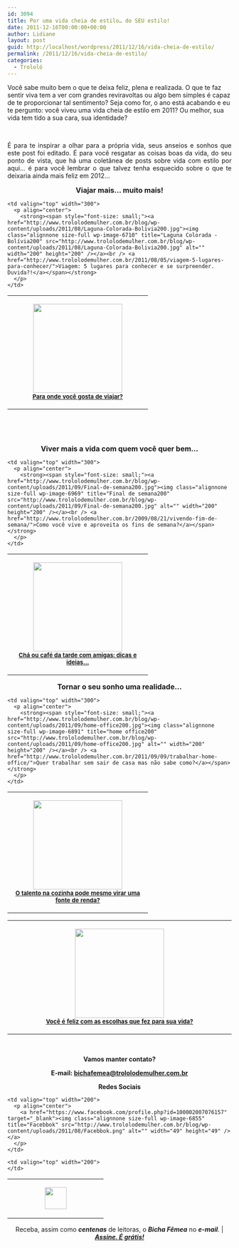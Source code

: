 ```yaml
---
id: 3094
title: Por uma vida cheia de estilo… do SEU estilo!
date: 2011-12-16T00:00:00+00:00
author: Lidiane
layout: post
guid: http://localhost/wordpress/2011/12/16/vida-cheia-de-estilo/
permalink: /2011/12/16/vida-cheia-de-estilo/
categories:
  - Trololó
---
```

Você sabe muito bem o que te deixa feliz, plena e realizada. O que te faz sentir viva tem a ver com grandes reviravoltas ou algo bem simples é capaz de te proporcionar tal sentimento? Seja como for, o ano está acabando e eu te pergunto: você viveu uma vida cheia de estilo em 2011? Ou melhor, sua vida tem tido a sua cara, sua identidade?

&nbsp;

<p align="justify">
  É para te inspirar a olhar para a própria vida, seus anseios e sonhos que este post foi editado. É para você resgatar as coisas boas da vida, do seu ponto de vista, que há uma coletânea de posts sobre vida com estilo por aqui… é para você lembrar o que talvez tenha esquecido sobre o que te deixaria ainda mais feliz em 2012…
</p>

<!--more-->

<p align="center">
  <strong><span style="font-size: medium;">Viajar mais… muito mais!</span></strong>
</p>

<table width="600" border="0" cellspacing="0" cellpadding="2">
  <tr>
    <td valign="top" width="300">
      <p align="center">
        <a href="http://www.trololodemulher.com.br/blog/wp-content/uploads/2011/11/VIAGEM-MAPA200.jpg"><img class="alignnone size-full wp-image-8179" title="VIAGEM MAPA200" src="http://www.trololodemulher.com.br/blog/wp-content/uploads/2011/11/VIAGEM-MAPA200.jpg" alt="" width="200" height="200" /></a><br /> <strong><span style="font-size: small;"><a href="http://www.trololodemulher.com.br/2011/11/11/para-onde-voce-gosta-de-viajar/">Para onde você gosta de viajar?</a></span></strong>
      </p>
    </td>
    
    <td valign="top" width="300">
      <p align="center">
        <strong><span style="font-size: small;"><a href="http://www.trololodemulher.com.br/blog/wp-content/uploads/2011/08/Laguna-Colorada-Bolivia200.jpg"><img class="alignnone size-full wp-image-6710" title="Laguna Colorada - Bolívia200" src="http://www.trololodemulher.com.br/blog/wp-content/uploads/2011/08/Laguna-Colorada-Bolivia200.jpg" alt="" width="200" height="200" /></a><br /> <a href="http://www.trololodemulher.com.br/2011/08/05/viagem-5-lugares-para-conhecer/">Viagem: 5 lugares para conhecer e se surpreender. Duvida?!</a></span></strong>
      </p>
    </td>
  </tr>
</table>

&nbsp;

&nbsp;

<p align="center">
  <strong><span style="font-size: medium;">Viver mais a vida com quem você quer bem…</span></strong>
</p>

<table width="600" border="0" cellspacing="0" cellpadding="2">
  <tr>
    <td valign="top" width="300">
      <p align="center">
        <strong><span style="font-size: small;"><a href="http://www.trololodemulher.com.br/blog/wp-content/uploads/2010/06/cha-ou-cafe-da-tarde200.jpg"><img class="alignnone size-full wp-image-4847" title="chá ou café da tarde200" src="http://www.trololodemulher.com.br/blog/wp-content/uploads/2010/06/cha-ou-cafe-da-tarde200.jpg" alt="" width="200" height="200" /></a><br /> <a href="http://www.trololodemulher.com.br/2010/07/12/cha-cafe-da-tarde/">Chá ou café da tarde com amigas: dicas e ideias…</a></span></strong>
      </p>
    </td>
    
    <td valign="top" width="300">
      <p align="center">
        <strong><span style="font-size: small;"><a href="http://www.trololodemulher.com.br/blog/wp-content/uploads/2011/09/Final-de-semana200.jpg"><img class="alignnone size-full wp-image-6969" title="Final de semana200" src="http://www.trololodemulher.com.br/blog/wp-content/uploads/2011/09/Final-de-semana200.jpg" alt="" width="200" height="200" /></a><br /> <a href="http://www.trololodemulher.com.br/2009/08/21/vivendo-fim-de-semana/">Como você vive e aproveita os fins de semana?</a></span></strong>
      </p>
    </td>
  </tr>
</table>

<p align="center">
  <strong><span style="font-size: small;"><strong><span style="font-size: medium;">Tornar o seu sonho uma realidade…</span></strong></span></strong>
</p>

<table width="600" border="0" cellspacing="0" cellpadding="2">
  <tr>
    <td valign="top" width="300">
      <p align="center">
        <strong><span style="font-size: small;"><a href="http://www.trololodemulher.com.br/blog/wp-content/uploads/2011/10/cupcakes-doces-abobrinhas200.jpg"><img class="alignnone size-full wp-image-7002" title="cupcakes - doces abobrinhas200" src="http://www.trololodemulher.com.br/blog/wp-content/uploads/2011/10/cupcakes-doces-abobrinhas200.jpg" alt="" width="200" height="200" /></a><br /> </span><a href="http://www.trololodemulher.com.br/2011/10/07/empreendedorismo-cozinha/"><span style="font-size: small;">O talento na cozinha pode mesmo virar uma fonte de renda?</span></a></strong>
      </p>
    </td>
    
    <td valign="top" width="300">
      <p align="center">
        <strong><span style="font-size: small;"><a href="http://www.trololodemulher.com.br/blog/wp-content/uploads/2011/09/home-office200.jpg"><img class="alignnone size-full wp-image-6891" title="home office200" src="http://www.trololodemulher.com.br/blog/wp-content/uploads/2011/09/home-office200.jpg" alt="" width="200" height="200" /></a><br /> <a href="http://www.trololodemulher.com.br/2011/09/09/trabalhar-home-office/">Quer trabalhar sem sair de casa mas não sabe como?</a></span></strong>
      </p>
    </td>
  </tr>
</table>

<table width="600" border="0" cellspacing="0" cellpadding="2">
  <tr>
    <td valign="top" width="600">
      <p align="center">
        <strong><span style="font-size: small;"><a href="http://www.trololodemulher.com.br/blog/wp-content/uploads/2011/08/escolha200.jpg"><img class="alignnone size-full wp-image-6700" title="escolha200" src="http://www.trololodemulher.com.br/blog/wp-content/uploads/2011/08/escolha200.jpg" alt="" width="200" height="200" /></a><br /> <a href="http://www.trololodemulher.com.br/2011/08/03/voce-e-feliz/">Você é feliz com as escolhas que fez para sua vida?</a></span></strong>
      </p>
    </td>
  </tr>
</table>

&nbsp;

<p align="center">
  <strong>Vamos manter contato?</strong>
</p>

<p align="center">
  <strong>E-mail: <a href="mailto:bichafemea@trololodemulher.com.br">bichafemea@trololodemulher.com.br</a></strong>
</p>

<p align="center">
  <strong>Redes Sociais</strong>
</p>

<table width="600" border="0" cellspacing="0" cellpadding="2">
  <tr>
    <td valign="top" width="200">
      <p align="center">
        <a href="http://twitter.com/#%21/bichafemea" target="_blank"><img class="alignnone size-full wp-image-6857" title="Twitter" src="http://www.trololodemulher.com.br/blog/wp-content/uploads/2011/08/Twitter.png" alt="" width="49" height="49" /></a>
      </p>
    </td>
    
    <td valign="top" width="200">
      <p align="center">
        <a href="https://www.facebook.com/profile.php?id=100002007076157" target="_blank"><img class="alignnone size-full wp-image-6855" title="Facebbok" src="http://www.trololodemulher.com.br/blog/wp-content/uploads/2011/08/Facebbok.png" alt="" width="49" height="49" /></a>
      </p>
    </td>
    
    <td valign="top" width="200">
    </td>
  </tr>
</table>

<p align="center">
  Receba, assim como <strong><em>centenas</em></strong> de leitoras, o <strong><em>Bicha Fêmea</em></strong> no <strong><em>e-mail</em></strong>. | <strong><em><a href="http://feedburner.google.com/fb/a/mailverify?uri=blogbichafemea&loc=pt_BR">Assine. É grátis!</a></em></strong>
</p>